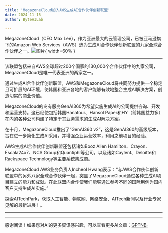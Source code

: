 ```yaml
---
title: 'MegazoneCloud加入AWS生成AI合作伙伴创新联盟'
date: 2024-11-15
author: ByteAILab

---
```


MegazoneCloud（CEO Max Lee），作为亚洲最大的云管理公司，已被亚马逊旗下的Amazon Web Services（AWS）选为生成AI合作伙伴创新联盟的九家全球合作伙伴之一。![图片](https://ai-techpark.com/wp-content/uploads/2024/11/MegazoneCloud-960x540.jpg){ width=60% }

---
该联盟包括来自AWS全球超过200个国家的130,000个合作伙伴中的九家公司，MegazoneCloud是唯一代表亚洲的两家之一。

通过生成AI合作伙伴创新联盟，AWS和MegazoneCloud将共同努力提供一个稳定且可扩展的AI环境，使韩国和亚洲各地的客户能够有效地整合生成AI解决方案，创造切实的商业价值。

MegazoneCloud的专有服务GenAI360为希望实施生成AI的公司提供咨询、开发和运营支持。这已经使包括韩国Hanatour、Hansol Paper和HY（前韩国益力多）在内的各种公司构建了特定于其业务需求的生成AI解决方案。

在十月，MegazoneCloud推出了“GenAI360 v2”，这是GenAI360的高级版本，旨在进一步简化生成AI采用，并增强企业运营效率，利用之前项目的经验。

AWS生成AI合作伙伴创新联盟还包括诸如Booz Allen Hamilton、Crayon、Escala24x7、NCS Group和Quantiphi等公司，以及诸如Caylent、Deloitte和Rackspace Technology等主要系统集成商。

MegazoneCloud AWS业务负责人Incheol Hwang表示：“与AWS合作伙伴创新联盟中的另外八家全球合作伙伴一起，突显了MegazoneCloud通过各种生成AI项目建立的能力和成就。在此联盟内合作使我们能够通过参考不同的国际用例为国内客户支持生成AI实施。”

探索AITechPark，获取人工智能、物联网、网络安全、AITech新闻以及行业专家见解的最新进展！。

---
---
感谢阅读！如果您对AI的更多资讯感兴趣，可以查看更多AI文章：[GPTNB](https://gptnb.com)。
